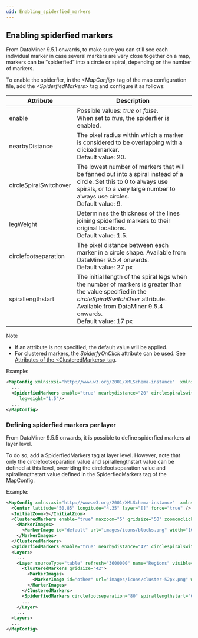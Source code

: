 ```yaml
---
uid: Enabling_spiderfied_markers
---
```


## Enabling spiderfied markers

From DataMiner 9.5.1 onwards, to make sure you can still see each individual marker in case several markers are very close together on a map, markers can be “spiderfied” into a circle or spiral, depending on the number of markers.

To enable the spiderfier, in the *\<MapConfig>* tag of the map configuration file, add the *\<SpiderfiedMarkers>* tag and configure it as follows:

| Attribute              | Description                                                                                                                                                                                                                                     |
|------------------------|-------------------------------------------------------------------------------------------------------------------------------------------------------------------------------------------------------------------------------------------------|
| enable                 | Possible values: *true* or *false*.<br> When set to *true*, the spiderfier is enabled.                                                                         |
| nearbyDistance         | The pixel radius within which a marker is considered to be overlapping with a clicked marker.<br> Default value: 20.                                                                                                                            |
| circleSpiralSwitchover | The lowest number of markers that will be fanned out into a spiral instead of a circle. Set this to 0 to always use spirals, or to a very large number to always use circles. <br> Default value: 9.                                            |
| legWeight              | Determines the thickness of the lines joining spiderfied markers to their original locations.<br> Default value: 1.5.                                                                                                                           |
| circlefootseparation   | The pixel distance between each marker in a circle shape. Available from DataMiner 9.5.4 onwards.<br> Default value: 27 px                                                                                                                      |
| spirallengthstart      | The initial length of the spiral legs when the number of markers is greater than the value specified in the *circleSpiralSwitchOver* attribute. Available from DataMiner 9.5.4 onwards.<br> Default value: 17 px |



> [!NOTE]
> - If an attribute is not specified, the default value will be applied.
> - For clustered markers, the *SpiderfyOnClick* attribute can be used. See [Attributes of the \<ClusteredMarkers> tag](Grouping_markers_in_one_clustered_marker.md#attributes-of-the-clusteredmarkers-tag).

Example:

```xml
<MapConfig xmlns:xsi="http://www.w3.org/2001/XMLSchema-instance"  xmlns:xsd="http://www.w3.org/2001/XMLSchema">
  ...
  <SpiderfiedMarkers enable="true" nearbydistance="20" circlespiralswitchover="9"
     legweight="1.5"/>
  ...
</MapConfig>
```

### Defining spiderfied markers per layer

From DataMiner 9.5.5 onwards, it is possible to define spiderfied markers at layer level.

To do so, add a SpiderfiedMarkers tag at layer level. However, note that only the circlefootseparation value and spirallengthstart value can be defined at this level, overriding the circlefootseparation value and spirallengthstart value defined in the SpiderfiedMarkers tag of the MapConfig.

Example:

```xml
<MapConfig xmlns:xsi="http://www.w3.org/2001/XMLSchema-instance"  xmlns:xsd="http://www.w3.org/2001/XMLSchema">
  <Center latitude="50.85" longitude="4.35" layer="[]" force="true" />
  <InitialZoom>5</InitialZoom>
  <ClusteredMarkers enable="true" maxzoom="5" gridsize="50" zoomonclick="false" spiderfyonclick="true">
    <MarkerImages>
      <MarkerImage id="default" url="images/icons/blocks.png" width="16" height="16" anchor="8,8"/>
    </MarkerImages>
  </ClusteredMarkers>
  <SpiderfiedMarkers enable="true" nearbydistance="42" circlespiralswitchover="6" legweight="1.5" circlefootseparation="10" spirallengthstart="12"/>
  <Layers>
    ...
    <Layer sourceType="table" refresh="3600000" name="Regions" visible="true" allowToggle="true" autoFit="false" limitToBounds="false" minZoom="1">
      <ClusteredMarkers gridsize="42">
        <MarkerImages>
          <MarkerImage id="other" url="images/icons/cluster-52px.png" width="52" height="52" anchor="0,0"/>
        </MarkerImages>
      </ClusteredMarkers>
      <SpiderfiedMarkers circlefootseparation="80" spirallengthstart="6"/>
      ...
    </Layer>
    ...
  <Layers>
  ...
</MapConfig>
```
